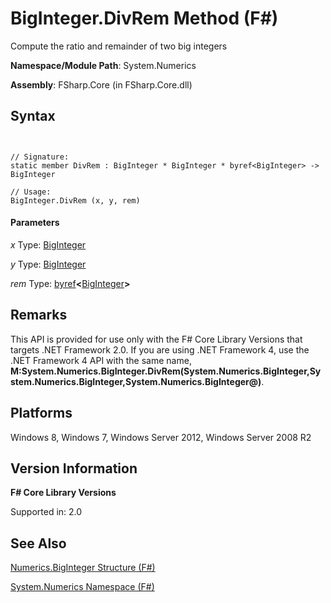 # BigInteger.DivRem Method (F#)

Compute the ratio and remainder of two big integers

**Namespace/Module Path**: System.Numerics

**Assembly**: FSharp.Core (in FSharp.Core.dll)


## Syntax


```


// Signature:
static member DivRem : BigInteger * BigInteger * byref<BigInteger> -> BigInteger

// Usage:
BigInteger.DivRem (x, y, rem)

```



#### Parameters
*x*
Type: [BigInteger](http://msdn.microsoft.com/en-us/library/e96b4062-9459-48b2-b558-2138255adefe)


*y*
Type: [BigInteger](http://msdn.microsoft.com/en-us/library/e96b4062-9459-48b2-b558-2138255adefe)


*rem*
Type: [byref](http://msdn.microsoft.com/en-us/library/ab37321f-5515-4c29-8296-48b57eae15f7)**&lt;**[BigInteger](http://msdn.microsoft.com/en-us/library/e96b4062-9459-48b2-b558-2138255adefe)**&gt;**




## Remarks
This API is provided for use only with the F# Core Library Versions that targets .NET Framework 2.0. If you are using .NET Framework 4, use the .NET Framework 4 API with the same name, **M:System.Numerics.BigInteger.DivRem(System.Numerics.BigInteger,System.Numerics.BigInteger,System.Numerics.BigInteger@)**.


## Platforms
Windows 8, Windows 7, Windows Server 2012, Windows Server 2008 R2


## Version Information
**F# Core Library Versions**

Supported in: 2.0




## See Also
[Numerics.BigInteger Structure &#40;F&#35;&#41;](Numerics.BigInteger-Structure-%28FSharp%29.md)

[System.Numerics Namespace &#40;F&#35;&#41;](System.Numerics-Namespace-%28FSharp%29.md)

